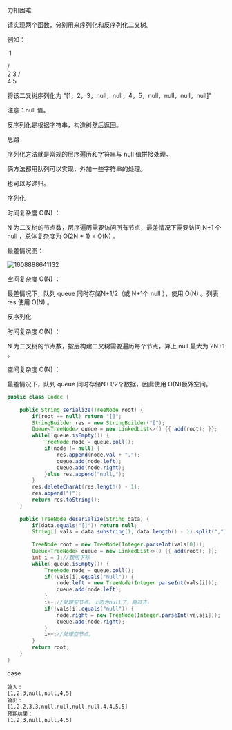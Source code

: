力扣困难



请实现两个函数，分别用来序列化和反序列化二叉树。 

例如：



​	1

   / \
  2   3
       / \
      4   5

将该二叉树序列化为 "[1，2，3，null，null，4，5，null，null，null，null]"

注意：null 值。



反序列化是根据字符串，构造树然后返回。



思路

序列化方法就是常规的层序遍历和字符串与 null 值拼接处理。

俩方法都用队列可以实现，外加一些字符串的处理。

也可以写递归。



序列化

时间复杂度 O(N) ： 

N 为二叉树的节点数，层序遍历需要访问所有节点，最差情况下需要访问 N+1 个 null ，总体复杂度为 O(2N + 1) = O(N) 。

最差情况图：

![1608888641132](F:/项目/Git-md/ZJW-Summary/assets/1608888641132.png)

空间复杂度 O(N) ： 

最差情况下，队列 queue 同时存储N+1/2（或 N+1个 null ），使用 O(N) 。列表 res 使用 O(N) 。



反序列化

时间复杂度 O(N) ： 

N 为二叉树的节点数，按层构建二叉树需要遍历每个节点，算上 null 最大为 2N+1 。

空间复杂度 O(N) ： 

最差情况下，队列 queue 同时存储N+1/2个数据，因此使用 O(N)额外空间。

````java
public class Codec {
    
    public String serialize(TreeNode root) {
        if(root == null) return "[]";
        StringBuilder res = new StringBuilder("[");
        Queue<TreeNode> queue = new LinkedList<>() {{ add(root); }};
        while(!queue.isEmpty()) {
            TreeNode node = queue.poll();
            if(node != null) {
                res.append(node.val + ",");
                queue.add(node.left);
                queue.add(node.right);
            }else res.append("null,");
        }
        res.deleteCharAt(res.length() - 1);
        res.append("]");
        return res.toString();
    }
    
    public TreeNode deserialize(String data) {
        if(data.equals("[]")) return null;
        String[] vals = data.substring(1, data.length() - 1).split(",");
        
        TreeNode root = new TreeNode(Integer.parseInt(vals[0]));
        Queue<TreeNode> queue = new LinkedList<>() {{ add(root); }};
        int i = 1;//数组下标
        while(!queue.isEmpty()) {
            TreeNode node = queue.poll();
            if(!vals[i].equals("null")) {
                node.left = new TreeNode(Integer.parseInt(vals[i]));
                queue.add(node.left);
            }
            i++;//处理空节点。上边为null了，跳过去。
            if(!vals[i].equals("null")) {
                node.right = new TreeNode(Integer.parseInt(vals[i]));
                queue.add(node.right);
            }
            i++;//处理空节点。
        }
        return root;
    }
}
````

case

```
输入：
[1,2,3,null,null,4,5]
输出：
[1,2,2,3,3,null,null,null,null,4,4,5,5]
预期结果：
[1,2,3,null,null,4,5]
```

